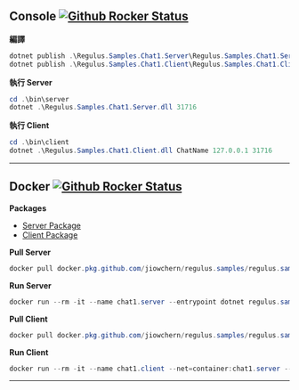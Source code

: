 ## Console  [![Github Rocker Status](https://github.com/jiowchern/Regulus.Samples/workflows/Build/badge.svg)](https://github.com/jiowchern/Regulus.Samples/actions?query=workflow%3ABuild)  
**編譯**  
```powershell
dotnet publish .\Regulus.Samples.Chat1.Server\Regulus.Samples.Chat1.Server.csproj -o bin\server
dotnet publish .\Regulus.Samples.Chat1.Client\Regulus.Samples.Chat1.Client.csproj -o bin\client
```
**執行 Server**  
```powershell
cd .\bin\server
dotnet .\Regulus.Samples.Chat1.Server.dll 31716
```

**執行 Client**  
```powershell
cd .\bin\client
dotnet .\Regulus.Samples.Chat1.Client.dll ChatName 127.0.0.1 31716
```
---
## Docker [![Github Rocker Status](https://github.com/jiowchern/Regulus.Samples/workflows/Docker/badge.svg)](https://github.com/jiowchern/Regulus.Samples/actions?query=workflow%3ADocker) 
**Packages**  
* [Server Package](https://github.com/jiowchern/Regulus.Samples/packages/94444)  
* [Client Package](https://github.com/jiowchern/Regulus.Samples/packages/94715)

**Pull Server** 


```powershell
docker pull docker.pkg.github.com/jiowchern/regulus.samples/regulus.samples.chat1.server:latest
```
**Run Server**
```powershell
docker run --rm -it --name chat1.server --entrypoint dotnet regulus.samples.chat1.server ./Regulus.Samples.Chat1.Server.dll 40123
```
**Pull Client**  
```powershell
docker pull docker.pkg.github.com/jiowchern/regulus.samples/regulus.samples.chat1.client:latest
```
**Run Client**
```powershell
docker run --rm -it --name chat1.client --net=container:chat1.server --entrypoint ChaterName regulus.samples.chat1.client ./Regulus.Samples.Chat1.Client.dll ChaterName 127.0.0.1 40123
```
---
